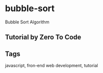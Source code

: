 # bubble-sort
Bubble Sort Algorithm

## Tutorial by Zero To Code

## Tags
javascript, fron-end web development, tutorial
